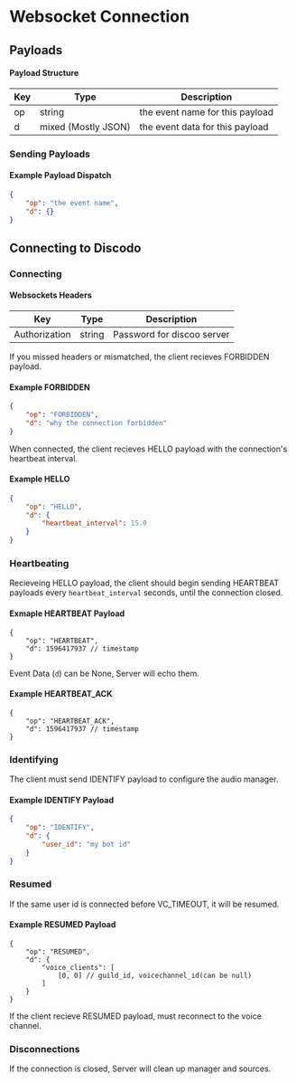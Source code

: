 # Websocket Connection

## Payloads

#### Payload Structure

|Key|Type|Description|
|---|----|-----------|
|op|string|the event name for this payload|
|d|mixed (Mostly JSON)|the event data for this payload|

### Sending Payloads

#### Example Payload Dispatch

```json
{
    "op": "the event name",
    "d": {}
}
```

## Connecting to Discodo

### Connecting

#### Websockets Headers

|Key|Type|Description|
|---|----|-----------|
|Authorization|string|Password for discoo server|

If you missed headers or mismatched, the client recieves FORBIDDEN payload.

#### Example FORBIDDEN

```json
{
    "op": "FORBIDDEN",
    "d": "why the connection forbidden"
}
```

When connected, the client recieves HELLO payload with the connection's heartbeat interval.

#### Example HELLO

```json
{
    "op": "HELLO",
    "d": {
        "heartbeat_interval": 15.0
    }
}
```

### Heartbeating

Recieveing HELLO payload, the client should begin sending HEARTBEAT payloads every `heartbeat_interval` seconds, until the connection closed.

#### Exmaple HEARTBEAT Payload

```json5
{
    "op": "HEARTBEAT",
    "d": 1596417937 // timestamp
}
```

Event Data (`d`) can be None, Server will echo them.

#### Example HEARTBEAT_ACK

```json5
{
    "op": "HEARTBEAT_ACK",
    "d": 1596417937 // timestamp
}
```

### Identifying

The client must send IDENTIFY payload to configure the audio manager.

#### Example IDENTIFY Payload

```json
{
    "op": "IDENTIFY",
    "d": {
        "user_id": "my bot id"
    }
}
```

### Resumed

If the same user id is connected before VC_TIMEOUT, it will be resumed.

#### Example RESUMED Payload

```json5
{
    "op": "RESUMED",
    "d": {
        "voice_clients": [
            [0, 0] // guild_id, voicechannel_id(can be null)
        ]
    }
}
```

If the client recieve RESUMED payload, must reconnect to the voice channel.

### Disconnections

If the connection is closed, Server will clean up manager and sources.
